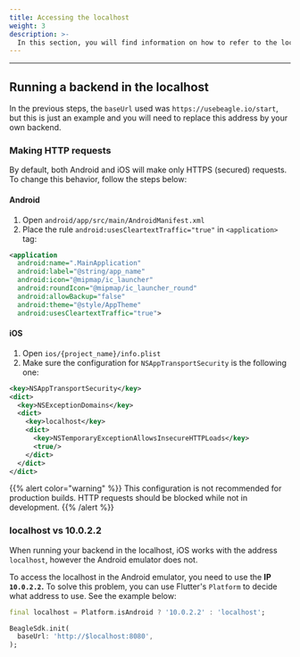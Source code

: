 ```yaml
---
title: Accessing the localhost
weight: 3
description: >-
  In this section, you will find information on how to refer to the localhost on Beagle Flutter.
---
```


---

## Running a backend in the localhost
In the previous steps, the `baseUrl` used was `https://usebeagle.io/start`, but this is just an example and you will need to replace this address by your own backend.

### Making HTTP requests
By default, both Android and iOS will make only HTTPS (secured) requests. To change this behavior, follow the steps below:

#### Android
1. Open `android/app/src/main/AndroidManifest.xml` 
2. Place the rule `android:usesCleartextTraffic="true"` in `<application>` tag:

```xml
<application
  android:name=".MainApplication"
  android:label="@string/app_name"
  android:icon="@mipmap/ic_launcher"
  android:roundIcon="@mipmap/ic_launcher_round"
  android:allowBackup="false"
  android:theme="@style/AppTheme"
  android:usesCleartextTraffic="true">
```

#### iOS
1. Open `ios/{project_name}/info.plist` 
2. Make sure the configuration for `NSAppTransportSecurity` is the following one:

```xml
<key>NSAppTransportSecurity</key>
<dict>
  <key>NSExceptionDomains</key>
  <dict>
    <key>localhost</key>
    <dict>
      <key>NSTemporaryExceptionAllowsInsecureHTTPLoads</key>
      <true/>
    </dict>
  </dict>
</dict>
```

{{% alert color="warning" %}}
This configuration is not recommended for production builds. HTTP requests should be blocked while not in development.
{{% /alert %}}

### localhost vs 10.0.2.2
When running your backend in the localhost, iOS works with the address `localhost`, however the Android emulator does not. 

To access the localhost in the Android emulator, you need to use the **IP `10.0.2.2`.** To solve this problem, you can use Flutter's `Platform` to decide what address to use. See the example below:

```dart
final localhost = Platform.isAndroid ? '10.0.2.2' : 'localhost';

BeagleSdk.init(
  baseUrl: 'http://$localhost:8080',
);
```
